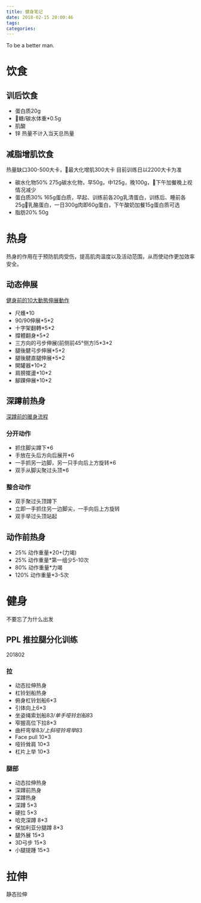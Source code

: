 ```yaml
---
title: 健身笔记
date: 2018-02-15 20:00:46
tags:
categories:
---
```


To be a better man.
<!-- more -->

# 饮食

## 训后饮食
- 蛋白质20g
- 糖/碳水体重*0.5g
- 肌酸
- 锌
热量不计入当天总热量

## 减脂增肌饮食
热量缺口300-500大卡，最大化增肌300大卡
目前训练日以2200大卡为准
- 碳水化物50% 275g碳水化物，早50g，中125g，晚100g，下午加餐晚上视情况减少
- 蛋白质30% 165g蛋白质，早起、训练前各20g乳清蛋白，训练后、睡前各25g乳酪蛋白，一日300g肉即60g蛋白，下午酸奶加餐15g蛋白质可选
- 脂肪20% 50g

# 热身
热身的作用在于预防肌肉受伤，提高肌肉温度以及活动范围，从而使动作更加效率安全。

## 动态伸展
[健身前的10大動態伸展動作](https://www.youtube.com/watch?v=-r0TYqz7INw&t=2s)

- 尺蠖*10
- 90/90伸展*5\*2
- 十字架翻轉*5\*2
- 撐體翻身*5\*2
- 三方向的弓步伸展(前侧前45°侧方)5*3\*2
- 腿後腱弓步伸展*5\*2
- 腿後腱直腿伸展*5\*2
- 開罐器*10\*2
- 肩膀擺盪*10\*2
- 腳踝伸展*10\*2

## 深蹲前热身
[深蹲前的暖身流程](https://www.youtube.com/watch?v=pnKeG-RPpN0)

### 分开动作
- 抓住脚尖蹲下*6
- 手放在头后方向后展开*6
- 一手抓另一边脚，另一只手向后上方旋转*6
- 双手从脚尖聚过头顶*6

### 整合动作
- 双手聚过头顶蹲下
- 立即一手抓住另一边脚尖，一手向后上方旋转
- 双手举过头顶站起 

## 动作前热身
- 25% 动作重量*20+(力竭)
- 25% 动作重量*第一组少5-10次
- 80% 动作重量*力竭
- 120% 动作重量*3-5次

# 健身
不要忘了为什么出发

## PPL 推拉腿分化训练
201802

### 拉
- 动态拉伸热身
- 杠铃划船热身
- 俯身杠铃划船6*3
- 引体向上6*3
- 坐姿绳索划船8*3/单手哑铃划船8*3
- 窄握高位下拉8*3
- 曲杆弯举8*3/上斜哑铃弯举8*3
- Face pull 10*3
- 哑铃耸肩 10*3
- 杠片上举 10*3

### 腿部
- 动态拉伸热身
- 深蹲前热身
- 深蹲热身
- 深蹲 5*3
- 硬拉 5*3
- 哈克深蹲 8*3
- 保加利亚分腿蹲 8*3
- 腿外展 15*3
- 3D弓步 15*3
- 小腿提踵 15*3

# 拉伸
静态拉伸